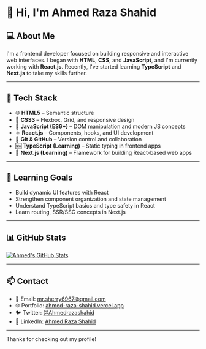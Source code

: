 # 👋 Hi, I'm Ahmed Raza Shahid

## 💻 About Me

I'm a frontend developer focused on building responsive and interactive web interfaces. I began with **HTML**, **CSS**, and **JavaScript**, and I'm currently working with **React.js**. Recently, I've started learning **TypeScript** and **Next.js** to take my skills further.

---

## 🧰 Tech Stack

- 🌐 **HTML5** – Semantic structure  
- 🎨 **CSS3** – Flexbox, Grid, and responsive design  
- 📜 **JavaScript (ES6+)** – DOM manipulation and modern JS concepts  
- ⚛️ **React.js** – Components, hooks, and UI development  
- 🧪 **Git & GitHub** – Version control and collaboration  
- 🆕 **TypeScript (Learning)** – Static typing in frontend apps  
- 🧭 **Next.js (Learning)** – Framework for building React-based web apps  

---

## 🎯 Learning Goals

- Build dynamic UI features with React  
- Strengthen component organization and state management  
- Understand TypeScript basics and type safety in React  
- Learn routing, SSR/SSG concepts in Next.js  

---

## 📊 GitHub Stats

[![Ahmed's GitHub Stats](https://github-readme-stats.vercel.app/api?username=AhmedRazaShahid&show_icons=true&count_private=true&hide_title=true&hide=prs)](https://github.com/AhmedRazaShahid)

---

## 📫 Contact

- 📧 Email: [mr.sherry6967@gmail.com](mailto:mr.sherry6967@gmail.com)  
- 🌐 Portfolio: [ahmed-raza-shahid.vercel.app](https://ahmed-raza-shahid.vercel.app)  
- 🐦 Twitter: [@Ahmedrazashahid](https://x.com/Ahmedrazashahid)  
- 💼 LinkedIn: [Ahmed Raza Shahid](https://www.linkedin.com/in/ahmed-raza-270bb1246)

---

Thanks for checking out my profile!
